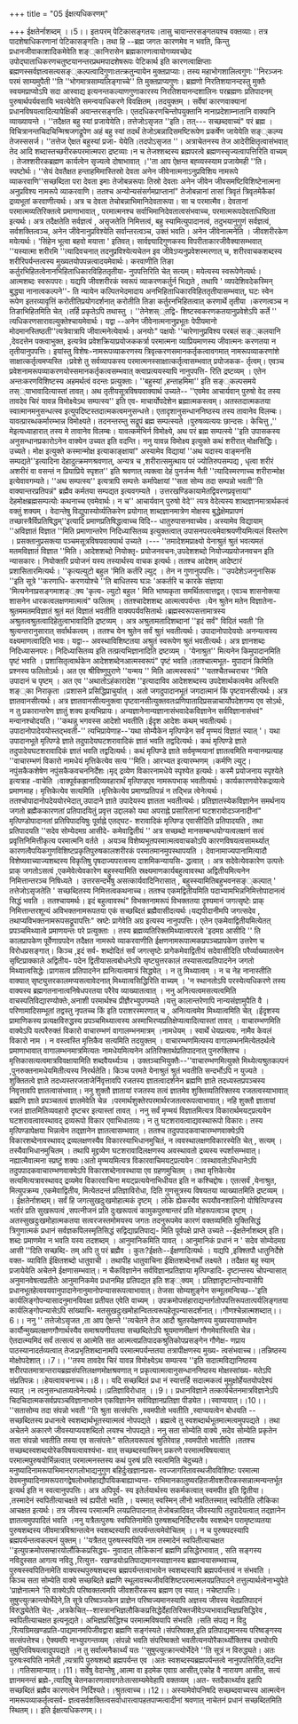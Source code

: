 +++
title = "05 ईक्षत्यधिकरणम्"

+++
ईक्षतेर्नाशब्दम् ।।5।। इतःपरम् पेटिकासङ्गतयः।तासु चावान्तरसङ्गतयश्च वक्तव्याः। तत्र पादशेषाधिकरणानां पेटिकासङ्गतिः। तथा हि --ब्रह्म जगतः कारणमेव न भवति, किन्तु प्रधानजीवाकाशादिकमेवेति शङ््कानिरासेन ब्रह्मकारणत्वायोगव्यवच्छेद उपोद्घाताधिकरणचतुष्टयानन्तरप्रथमपादशेषरूपः पेटिकार्थ इति कारणत्वाक्षिप्ताः ब्रह्मणस्सर्वज्ञत्वसत्यसङ््कल्पत्वादिगुणाःतत्क्रतुन्यायेन मुक्तप्राप्याः। तस्य महाभोगशालित्वगुणः ''निरञ्जनः परमं साम्यमुपैती ''ति ''भोगमात्रसाम्यलिङ्गाच्चे'' ति मुक्तप्राप्यगुणः। ब्रह्मणो निरतिशयानन्दस्तु मुक्तैः स्वयमप्राप्योऽपि सदा आस्वाद्य इत्यनन्तकल्याणगुणाकारस्य निरतिशयानन्दशालिनः परब्रह्मणः प्रतिपादनम् पुरुषार्थपर्यवसायि भवत्येवेति समन्वयाधिकरणे विवक्षितम् ।तदयुक्तम् । सर्वेषां कारणवाक्यानां प्रधानविषयत्वादित्यापेक्षिकी अवान्तरसङ्गतिः। एतदधिकरणचिन्तोपयुक्तानि नानाप्रदेशाम्नातानि वाक्यानि व्याख्यायन्ते । ''तदैक्षत बहु स्यां प्रजायेयेति। तत्तेजोऽसृजत ''इति। तत्--- सच्छब्दवाच्यं" परं ब्रह्म । विचित्रानन्तचिदचिन्मिश्रजगद्रूपेण अहं बहु स्यां तदर्थं तेजोऽबन्नादिसमष्टिरूपेण प्रकर्षेण जायेयेति सङ््कल्प्य तेजस्ससर्ज। ''तत्तेज ऐक्षत बहुस्यां प्रजा- येयेति।तदपोऽसृजत ''। अत्राचेतनस्य तेज आदेरीक्षितृत्वासंभवात् तेद आदि शब्दास्तच्छरीरकपरमात्मपरा द्रष्टव्याः।न च तेजश्शब्दस्य ब्रह्मपरत्वे ब्रह्मणस्सृज्यत्वापत्तिरिति वाच्यम् । तेजश्शरीरकब्रह्मण कार्यत्वेन सृज्यत्वे दोषाभावात् ।''ता आप ऐक्षन्त बह्व्यस्स्याम प्रजायेमही ''ति। स्पष्टोर्थः। ''सेयं देवतैक्षत हन्ताहमिमास्तिस्रो देवता अनेन जीवेनात्मनाऽनुप्रविशिय नामरूपे व्याकरवाणि''सच्छब्दिता परा देवता इमाः तेजोबन्नरूपाः तिस्रो देवताः अनेन जीवेन जीवसमष्टिविशिष्टेनात्मना अनुप्रविश्य नामरूपे व्याकरवाणि। ततश्च अन्योन्यसंसर्गमप्राप्तानां" तेजोबन्नानां तासां त्रिवृतं त्रिवृतमेकैकां द्रव्यभूतां करवाणीत्यर्थः। अत्र च देवता तेचोबन्नाभिमानिदेवतारूपा। सा च परमात्मैव। देवतानां परमात्मव्यतिरिक्तत्वे प्रमाणाभावात् , परमात्मनश्च सर्वाभिमानिदेवतात्वसंभवाच्च, परमात्मरूपदेवताधिष्ठिता इत्यर्थः। अत्र तदैक्षतेति सर्वज्ञत्वं , असृजतेति निमित्तत्वं, बहु स्यामित्युपादानत्वं, तदुभयानुगुणं सर्वज्ञत्वं, सर्वशक्तित्वञ्च, अनेन जीवेनानुप्रविश्येति सर्वान्तरत्वञ्च, उक्तं भवति। अनेन जीवेनात्मनेति । जीवशरीरकेण मयेत्यर्थः। 'सिंहेन भूत्वा बहवो मयात्ता ' इतिवत्। सार्वज्ञ्यादिगुणकस्य विपरीताकारजीवैक्यासम्भवात् ''यस्यात्मा शरीरमि ''त्यादिवचनात् तदनुप्रविश्येत्यचेतन इव जीवेऽप्यनुप्रवेशस्मरणात् च, शरीरवाचकशब्दस्य शरीरिपर्यन्तत्वस्य मुख्यतयोपपन्नत्वादयमेवार्थः। करवाणीति तिङा कर्तुरभिहितत्वेनानभिहिताधिकारविहिततृतीया- नुपपत्तिरिति चेत् सत्यम्। मयेत्यस्य स्वरूपेणेत्यर्थः। आत्मशब्दः स्वरूपपरः। यद्यपि जीवशरीरकं स्वरूपं व्याकरणकर्तुर्न भिद्यते , तथापि ' व्यपदेशिवदेकस्मिन् बुद्ध्या नानात्वकल्पने''- ति न्यायेन कल्पितभेदमादाय अनभिहिताधिकारविहिततृतीयासम्भवात्, घटः स्वेन रूपेण इतरव्यावृत्तिं करोतीतिप्रयोगदर्शनात् करोतीति तिङा कर्तुरनभिहितत्वात् करणार्थे तृतीया ।करणत्वञ्च न तिङाभिहितमिति चेत् ।तर्हि प्रकृतेऽपि तथास्तु । ''तेनेशस््तद्वि- शिष्टस्वकरणकतयानुप्रवेशेऽपि कर्ते '' त्यधिकरणसारावल्युक्तेश्चायमेवार्थः। यद्वा --अनेन जीवेनात्मनानुप्रभूतः पेपीयमानो मोदमानस्तिष्ठती''त्यत्रेवात्रापि जीवात्मनेत्येवार्थः। अनयोः" पक्षयोः ''चारेणानुप्रविश्य परबलं सङ््कलयानि ,देवदत्तेन पक्त्वाभुक्त, इत्यत्रेव प्रवेशक्रियाप्रयोजककर्त्रा परमात्मना व्याप्रियमाणस्य जीवात्मनः करणतया न तृतीयानुपपत्तिः। इयांस्तु विशेषः-नामरूपव्याकरणस्य त्रिवृत्करणसमानकर्तृकत्वावगमात् नामरूपव्याकरणांशे साक्षात्कर्तृत्वमप्यस्ति ।प्रवेशे तु सर्वव्यापकस्य परमात्मनस्साक्षात्कर्तृत्वासम्भवात् प्रयोजकक- र्तृत्वम्। एवञ्च प्रवेशनामरूपव्याकरणयोस्समानकर्तृकत्वसम्भवात् क्त्वाप्रत्ययस्यापि नानुपपत्ति- रिति द्रष्टव्यम् । एतेन अन्तःकरणविशिष्टस्य अहमर्थत्वं वदन्तः प्रत्युक्ताः। ''बहुस्यां ,हन्ताहमिमा'' इति सङ््कल्पसमये तस््याभावादित्यास्तां तावत्। अथ तृतीयसूत्रविषयवाक्यार्थ उच्यते-- ''एवमेव आचार्यवान् पुरुषो वेद तस्य तावदेव चिरं यावन्न विमोक्ष्येऽथ सम्पत्स्य'' इति एव- माचार्योपदेशेन ब्रह्मात्मकस्त्वम्। अतस्तदात्मकतया स्वात्मानमनुसन्धत्स्व इत्युपदिष्टस्तदात्मकत्वमनुसन्धत्ते। एतादृशानुसन्धाननिष्ठस्य तस्य तावानेव विलम्बः। यावत्प्रारब्धकर्मारम्भान्न विमोक्ष्यते। तदनन्तरम्तु सद्रूपं ब्रह्म सम्पत्स्यते ।पुरुषव्यत्ययः छान्दसः। केचित्तु ,'' मेइत्यध्याहारात् तस्य मे तावानेव विलम्बः। यावत्कर्मभिर्न विमोक्ष्ये, अथ परं ब्रह्म सम्पत्स्ये ''इति उपासकस्य अनुसन्धानप्रकारोऽनेन वाक्येन उच्यत इति वदन्ति। ननु यावन्न विमोक्ष्य इत्युक्ते कथं शरीरात् मोक्षसिद्धिः।उच्यते। मोक्ष इत्युक्ते कस्मान्मोक्ष इत्याकाङ्क्षायां" अस्यामेव विद्यायां ''अथ यदास्य वाङ्मनसि सम्पद्यते''इत्यादिना देहादुत्क्रमणश्रवणात्, अन्यत्र च ,शरीरात्समुत्थाय परं ज्योतिरुपसम्पद्य , धृत्वा शरीरं अशरीरं वा वसन्तं न प्रियाप्रिये स्पृशत'' इति श्रवणात् त्यक्त्वा देहं पुनर्जन्म नैती ''त्यादिस्मरणाच्च शरीरान्मोक्ष इत्येवावगम्यते। ''अथ सम्पत्स्य'' इत्यत्रापि सम्पत्तेः कर्मापेक्षायां ''सता सोम्य तदा सम्पन्नो भवती''ति वाक्यान्तरप्रतिपन्नं" ब्रह्मैव कर्मतया सम्पद्यत इत्यवगम्यते । उत्तरखण्डिकायामेतद्विवरणप्रवृत्तायां" देहमोक्षब्रह्मसम्पत्योः कथनाच्च एवमेवार्थः। न च'' आचार्यवान् पुरुषो वेदे'' त्यत्र वेदेत्यस्य शाब्दज्ञानमात्रार्थकत्वं वक्तुं शक्यम् । वेदान्तेषु विद्युपास्योर्व्यतिकरेण प्रयोगात् शाब्दज्ञानमात्रेण मोक्षस्य बुद्धेक्षेमप्रापणं तच्छास्त्रैर्विप्रतिषिद्धम्''इत्यादि प्रमाणप्रतिषिद्धत्वाच्च विदि-- धातुरुपासनवाच्येव। अस्यामेव विद्यायाम् ''अविज्ञातं विज्ञात ''मिति प्रमाणान्तरेण निदिध्यासितव्य इत्युक्तत्वात् उपासनपरत्वमेवाश्रयणीयमित्यलं विस्तरेण । प्रसक्तानुप्रसक्त्या पञ्चमसूत्रविषयवाक्यार्थ उच्यते ।--- ''तमादेशमप्राक्ष्यो येनाश्रुतं श्रुतं भवत्यमतं मतमविज्ञातं विज्ञात ''मिति। आदेशशब्दो नियोक्तृ- प्रयोजनवचनः,उपदेशशब्दो नियोज्यप्रयोजनवचन इति न्यासकारः। नियोक्तरि प्रयोजनं यस्य तस्यार्थस्य वाचक इत्यर्थः। ततश्च आदेशम् आदेष्टारं प्रशासितारमित्यर्थः। ''कृत्यल्युटो बहुल 'मिति कर्तरि ल्युट् । तेन न गुणानुपपत्तिः। ''उपदेशेऽजनुनासिक ''इति सूत्रे ''करणाधि- करणयोश्चे ''ति बाधितस्य घञः 'अकर्तरि च कारके संज्ञाया 'मित्यनेनाप्रसङ्गमाशङ््क्य 'कृत्य- ल्युटो बहुल ' मिति भाष्यकृता समर्थितत्वात्तद्वत्। एवञ्च शासनोक्त्या शासनेन धारकत्वलक्षणमात्मत्वं" फलितम् । ततश्चादेशशब्द आत्मत्वपर्यन्तः ।येन श्रुतेन मतेन विज्ञातेना- श्रुतममतमविज्ञातं श्रुतं मतं विज्ञातं भवतीति वाक्यपर्यवसितार्थः।ब्रह्मस्वरूपसत्तामात्रस्य अश्रुतत्वश्रुतत्वादिहेतुत्वाभावादिति द्रष्टव्यम् । अत्र अश्रुतामतादिशब्दानां ''इदं सर्वं" विदितं भवती 'ति श्रुत्यन्तरानुसारात् सर्वार्थकत्वम् । ततश्च येन श्रुतेन सर्वं श्रुतं भवतीत्यर्थः। उपादानोपादेययोः अनन्यत्वस्य वक्ष्यमाणत्वादिति भावः। यद्वा-- अवस्थाविशिष्टतया अश्रुतं स्वरूपेण श्रुतं भवतीत्यर्थः। अत्र ज्ञानशब्दः निदिध्यासनपरः। निदिध्यासितव्य इति तत्प्रत्यभिज्ञानादिति द्रष्टव्यम् । 'येनाश्रुत'' मित्यनेन किमुपादानमिति पृष्टं भवति । प्रशासितृत्वार्थकेन आदेशशब्देनआत्मस्वरूपं" पृष्टं भवति।ततश्चात्मभूत- मुपादानं किमिति प्रश्नस्य फलितोऽर्थः। अत एव श्रीविष्णुपुराणे ''यन्मय '' मिति आत्मस्वरूपं" ''यतश्चैतच्चराचर ''मिति उपादानं च पृष्टम् । अत एव ''अथातोऽहंकारादेश ''इत्यादाविव आदेशशब्दस्य उपदेशार्थकत्वमेव अस्त्विति शङ््का निराकृता ।प्रशासने प्रसिद्धिप्राचुर्यात् । अतो जगदुपादानभूतं जगदात्मानं किं पृष्टवानसीत्यर्थः। अत्र ज्ञातवानसीत्यर्थः। अत्र ज्ञातवानसीत्यनुक्त्वा पृष्टवानसीत्युक्तवतःप्रणिपातादिप्रसन्नाचार्योपदेशगम्य एव सोऽर्थः, न तु प्रकारान्तरेण ज्ञातुं शक्य इत्यभिप्रायः। अन्यज्ञानेनान्यज्ञानासंभवादेकविज्ञानेन सर्वविज्ञानासंभवं" मन्वानश्चोदयति। ''कथन्नु भगवस्स आदेशो भवतीति।ईदृश आदेशः कथम् भवतीत्यर्थः।उपादानोपादेययोस्तद्भवती-'' त्यभिप्रायेणाह--'यथा सोम्यैकेन मृत्पिण्डेन सर्वं मृण्मयं विज्ञातं स्यात् '। यथा उपादानभूते मृत्पिण्डे ज्ञाते तदुपादेयघटशरावादिकं ज्ञातं भवति तद्वदित्यर्थः। कथं मृत्पिण्डे ज्ञाते तदुपादेयघटशरावादिकं ज्ञातं भवति तद्वदित्यर्थः। कथं मृत्पिण्डे ज्ञाते सर्वमृण्मयानां ज्ञातत्वमिति मन्वानम्प्रत्याह ''वाचारम्भणं विकारो नामधेयं मृत्तिकेत्येव सत्य ''मिति। आरभ्यत इत्यारम्भणम् ।कर्मणि ल्युट्।नपुंसकैकशेषेण नपुंसकैकवचननिर्देशः।मृद् द्रव्येण विकारनामधेये स्पृश्येत इत्यर्थः। कस्मै प्रयोजनाय स्पृश्येते इत्यत्राह -वाचेति ।वाक्पूर्वकह्रानादिव्यवहारार्थं मृत्पिण़्डएव नामरूपभाक् भवतीत्यर्थः। कार्यकारणयोरेकद्रव्यत्वे प्रमाणमाह। मृत्तिकेत्येव सत्यमिति ।मृत्तिकेत्येव प्रमाणप्रतिपन्नं न तद्भिन्न त्वेनेत्यर्थः। ततश्चोपादानोपदेययोरभेदात्,उपादाने ज्ञाते उपादेयस्य ज्ञातता भवतीत्यर्थः। प्रतिज्ञातस्येकविज्ञानेन समर्थनाय जगतो ब्रह्मैककारणतां प्रतिपादयितुं प्रवृत्त उद्दालको यथा अपराह्ने प्रसारितानां घटशरावोदञ्जनादीनां" मृत्पिण्डोपादानतां प्रतिपिपादयिषुः पूर्वाह्ने एतद्घट- शरावादिकं मृत्पिण्ड एवासीदिति प्रतिपादयति , तथा प्रतिपादयति ''सदेव सोम्येदमग्र आसीदे- कमेवाद्वितीयं '' अत्र सच्छब्दो मानसम्बन्धयोग्यत्वलक्षणं सत्वं प्रवृत्तिनिमित्तीकृत्य परमात्मनि वर्तते । अयञ्च विशेष्यभूतपरमात्मत्ववाचकोऽपि कारणविषयत्वसामर्थ्यात् कारणत्वैपयिकगुणविशिष्टप्रकृतिपुरुषकालशरीरकं परमातमानमुपस्थापयति । देवानामाज्यपानामित्यादौ विशेष्यवाच्याज्यशब्दस्य विकृतिषु पृषदाज्यपरत्वस्य दाशमिकन्यायसि- द्धत्वात् । अत्र सदेवेत्येवकारेण उत्पत्तेः प्राक् जगतोऽसत्वं ,एकमेवेत्येवकारेण बहुस्स्यामिति स्रक्ष्यमाणकार्यबहुत्वावस्था अद्वितीयमित्यनेन निमित्तान्तरञ्च निषिध्यते । उत्तरसन्दर्भेषु असत्कार्यवादिनिरासात् , बहुस्स्यामितिबहुभवनसङ््कल्पात् ' तत्तेजोऽसृजतेति ' सच्छब्दितस्य निमित्तत्वकथनाच्च। ततश्च एकमद्वितीयमिति पदाभ्यामभिन्ननिमित्तोपादानत्वं सिद्धं भवति । ततश्चायमर्थः। इदं बहुत्वावस्थं" विभक्तनामरूपं विभक्ततया दृश्यमानं जगत्सृष्टेः प्राक् निमित्तान्तरशून्यं अविभक्तनामरूपतया एकं सच्छब्दितं ब्रह्मैवासीदत्यर्थः।यद्यपीदानीमपि जगत्सदेव , तथाप्यविभक्तनामरूपसद्रूपापत्तिः" स्रष्टेः प्रागेवेति अग्र इत्यस्य नानुपपत्तिः। एतेन एकमेवाद्वितीयमित्येतत् प्रपञ्चमिथ्यात्वे प्रमाणयन्तः परे प्रत्युक्ताः । तस्य ब्रह्मव्यतिरिक्तमिथ्यात्वपरत्वे 'इदमग्र आसीदि '' ति कालप्रापकेण पूर्वेणाग्रपदेन तदैक्षत नामरूपे व्याकरवाणीति ईक्षणनामरूपात्मकप्रपञ्चप्रापकेण उत्तरेण च विरोधप्रसङ्गात्। किञ्च ,इदं सर्व- शब्दोदितं सर्वं जगत्सृष्टेः प्रागेकमेवाद्वितीयं सदेवासीदिति परैर्व्याख्यातत्वेन सृष्टिप्राक्काले अद्वितीय- पदेन द्वितीयासत्वबोधनेऽपि सृष्ट्युत्तरकालं तस्यासत्वप्रतिपादनेन जगतो मिथ्यात्वसिद्धेः।प्रागसत्व प्रतिपादनेन ह्यनित्यत्वमात्रं सिद्ध्येत् । न तु मिथ्यात्वम् । न च नेह नानास्तीति वाक्यात् सृष्ट्युत्तरकालमप्यसत्वावेदनात् मिथ्यात्वसिद्धिरिति वाच्यम् । 'न स्थानतोऽपि परस्येत्यधिकरणे तस्य वाक्यस्य ब्रह्मगतनानात्वनिषेधपरतया परैरेव व्याख्यातत्वात् । ननु अनित्यत्वमसत्यत्वमिति वाचस्पतिविद्यारण्योक्तेः,अनाशी परमार्थश्च प्रीज्ञैरभ्युपगम्यते ।यत्तु कालान्तरेणापि नान्यसंज्ञामुपैति वै । परिणामादिसम्भूतां तद्वस्तु नृपतच्च किं इति पराशरस्मरणात् च , अनित्यत्वमेव मिथ्यात्वमिति चेत् ।ईदृशस्य प्रामाणिकस्य प्रत्यक्षविरुद्धस्य प्रपञ्चमिथ्यात्वस्य अस्माभिरप्यप्रतिक्षेप्यत्वादित्यास्तां तावत् । वाचारम्भणमिति वाक्येऽपि यत्परैरुक्तं विकारो वाचारम्भणं वागालम्भनमात्रम् ।नामधेयम् । स्वार्थे धेयप्रत्ययः, नामैव केवलं विकारो नाम । न वस्त्वस्ति मृत्तिकैव सत्यमिति तदयुक्तम् । वाचारम्भणमित्यस्य वागालम्भनमित्येतदर्थत्वे प्रमाणाभावात् वागालम्भनमात्रमित्यतः नामधेयमित्यनेन अतिरिक्तार्थप्रतिपादनात् पुनरुक्तिश्च ।मृत्तिकासत्यत्वमात्रविवक्षायामिति शब्दवैयर्थ्यञ्च । उक्तञ्चाभियुक्तैः--''वाचारम्भणमित्युक्ते मिथ्येत्यश्रुतकल्पनं ,पुनरुक्तनामधेयमितीत्यस्य निरर्थतेति। किञ्च परमते येनाश्रुतं श्रुतं भवतीति सन्दर्भोऽपि न युज्यते ।शुक्तितत्वे ज्ञाते तदध्यस्तरजताजेर्निवृत्तावपि रजतस्य ज्ञातत्वादर्शनेन ब्रह्मणि ज्ञाते तदध्यस्तप्रपञ्चस्य निवृत्तावपि ज्ञातत्वासंभवात्। ननु शुक्तौ ज्ञातायां रजतस्य तत्वं ज्ञातमेव शुक्तिव्यतिरिक्तस्य रजतत्वस्याभावात् ब्रह्मणि ज्ञाते प्रपञ्चतत्वं ज्ञातमेवेति चेन्न ।परमार्थशुक्तेरपरमार्थरजतत्वरूपत्वाभावात्। नहि शुक्तौ ज्ञातायां रजतं ज्ञातमितिव्यवहारो दृष्टचर इत्यास्तां तावत् । ननु सर्वं मृण्मयं विज्ञातमित्यत्र विकारार्थमयट्प्रत्ययेन घटशरावत्वावस्थावद् द्रव्यरूपो विकार एवाभिधातव्यः। न तु घटशरावत्वाद्यवस्थारूपो विकारः। तस्य मृत्पिण्डापेक्षया भिन्नत्वेन तद्ज्ञानेन ज्ञातत्वासम्भवात् । ततश्च तदुपपादकवाचारम्भणवाक्येऽपि विकारशब्देनावस्थावद् द्रव्यलक्षणस्यैव विकारस्याभिधानमुचितं, न त्ववस्थालक्षणविकारस्येति चेत् , सत्यम् ।तस्यैवाभिधानमुचितम् । तथापि मृद्द्रव्येण घटशरावादिलक्षणस्य अवस्थावतो द्रव्यस्य स्पर्शासम्भवात्। नह्यात्मैवात्मना स्प्रष्टुं शक्यः।अतो मृण्मयमित्यत्र विकारवाचिमयट्प्रत्ययेन ावस्थावतोऽभिधानेऽपि तदुपपादकवाचारम्भणवाक्येऽपि विकारशब्देनावस्थाया एव ग्रहणमुचितम् । तथा मृत्तिकेत्येव सत्यमित्यत्रावस्थावद् द्रव्यमेव विकारवाचिना मयट्प्रत्ययेनाभिधीयत इति न कश्चिद्दोषः। एतत्सर्वं ,येनाश्रुत, मित्युपक्रम्य ,एकमेवाद्वितीय, मित्येतदन्तं प्रतिज्ञाविरोधा, दिति गुणसूत्रस्य विषयतया व्याख्यातमिति द्रष्टव्यम् । । ईक्षतेर्नाशब्दम्। सर्वं हि जगत्सुखदुःखमोहात्मकं दृष्टम् । लोके ह्येकस्यैव रूपयौवनशालिनो योषित्पिण्डस्य भर्तारं प्रति सुखरूपत्वं ,सपत्नीजनं प्रति दुःखरूपत्वं कामुकपुरुषान्तरं प्रति मोहरूपत्वञ्च दृष्टम् । अतस्सुखदुःखमोहात्मकतया सत्वरजस्तमोमयस्य जगतः तदनुरूपमेव कारणं वक्तव्यमिति युक्तिसिद्धं त्रिगुणात्मकं प्रधानं सर्वज्ञकपिलस्मृतिसिद्धं सद्विद्याप्रतिपाद्य- मिति पूर्वपक्षे प्राप्ते उच्यते --ईक्षतेर्नाशब्दम् इति। शब्दः प्रमाणमेव न भवति यस्य तदशब्दम् । आनुमानिकमिति यावत् । आनुमानिकं प्रधानं न ' सदेव सोम्येदमग्र आसी ''दिति सच्छब्दि- तम् अपि तु परं ब्रह्मैव । कुतः?ईक्षतेः--ईक्षणादित्यर्थः । यद्यपि ,इक्श्तिपौ धातुनिर्देशे वक्त- व्याविति ईक्षितशब्दो धातुवाची । तथापीह धातुवाचिना ईक्षितशब्देनार्थो लक्ष्यते । तदैक्षत बहु स्याम् प्रजायेयेति अचेतने ईक्षणासम्भवात्। न चैकविज्ञानेन सर्वविज्ञानप्रतिज्ञाया मृत्पिण्डादि- दृष्टान्तस्य चोपन्यासात् अनुमानवेषत्वप्रतीतेः आनुमानिकमेव प्रधानमिह प्रतिपद्यत इति शङ््क्यम् । प्रतिज्ञादृष्टान्तोपन्यासेपि प्रधानभूतहेत्ववयवानुपादानेनानुमानोपन्यासरूपत्वाभावात्। तेजसा सोम्यशुङ्गेन सन्मूलमन्विच्छ--'इति कार्यलिङ्गोपन्यासादनुमानविवक्षा प्रतीयत एवेति वाच्यम् । उपक्रमोपसंहाराद्यन्तर्गतोपपत्तिरूपतात्पर्यलिङ्गतया कार्यलिङ्गोपन्यासेऽपि सांख्याभि- मतसुखदुःखमोहान्वितत्वरूपहेतूपन्यासदर्शनात्।।गौणश्चेन्नात्मशब्दात्।।6।। ननु '' तत्तेजोऽसृजत ,ता आप ऐक्षन्ते ''त्यचेतने तेज आदौ श्रुतस्येक्षणस्य मुख्यस्यासम्भवेन कार्यौन्मुख्यलक्षणगौणार्थस्यैव समाश्रयणीयतया सच्छब्दितेऽपि श्रूयमाणमीक्षणं गौणमेवास्त्विति चेन्न। ऐतदात्म्यमिदं सर्वं तत्सत्यं स आत्मेति सत आत्मत्वप्रतिपादकश्रुतिकोपप्रसङ्गेन गौणेक्ष- णप्राय पाठस्यानादर्तव्यत्वात् तेजःप्रभृतिशब्दानामपि परमात्मपर्यन्ततया तत्रापीक्षणस्य मुख्य- त्वसंभवाच्च।।तन्निष्ठस्य मोक्षोपदेशात्।।7।। ''तस्य तावदेव चिरं यावन्न विमोक्ष्येऽथ सम्पत्स्य ''इति सदात्मविद्यानिष्ठस्य शरीरपातमात्रान्तरायब्रह्मसंपत्तिलक्षणमोक्षश्रवणात् न प्रकृत्यात्मत्वानुसन्धाननिष्ठस्य मोक्षस्सांख्य- मतेऽपि संप्रतिपन्नः।।हेयत्वावचनाच्च।।8।। यदि सच्छब्दितं प्रधा नं स्यात्तर्हि सदात्मकत्वं मुमुक्षोर्हेयतयोपदेश्यं स्यात् ।न त्वनुसन्धातव्यत्वेनेत्यर्थः।।प्रतिज्ञाविरोधात् ।।9।। प्रधानविज्ञाने तत्कार्यचेतनमात्रविज्ञानेऽपि चिदचिदात्मकसर्वप्रपञ्चविज्ञानाभावेन एकविज्ञानेन सर्वविज्ञानप्रतिज्ञा पीड्येत।।स्वाप्ययात्।।10।। ''सतासोम्य तदा संपन्नो भवती ''ति श्रुता सत्संपत्तिः ,स्वमपीतो भवतीति ,स्वाप्ययत्वेन बोधयति --सच्छब्दितस्य प्रधानत्वे स्वशब्दार्थभूतस्यात्मत्वं नोपपद्यते । ब्रह्मत्वे तु स्वशब्दार्थभूतमात्मत्वमुपपद्यते । तथा अचेतने अकारणे जीवस्याप्ययशब्दितो लयश्च नोपपद्यते। ननु सता सोम्येति वाक्ये ,सदेव सोम्येति प्रकृतेन सता संपन्नो भवतीति तस्या एव सत्संपत्तेः" सतिलयरूपत्वं श्रुतिरेवाह ,स्वमपीतो भवतीति ।ततश्च सच्छब्दस्वशब्दयोरेकविषयत्वावश्यंभा- वात् सच्छब्दस्यास्मिन् प्रकरणे परमात्मविषयत्वात् परमात्मपुरुषयोर्भिन्नत्वात् परमात्मनस्तस्य कथं पुरुषं प्रति स्वत्वमिति चेदुच्यते। मनुष्यादिनामरूपाभिमानरागलोभाद्यनुगुण बहिर्दुःखज्ञानप्रस- रवज्जागरितावस्थजीवविशिष्टः परमात्मा देवमनुष्यादिनामरूपरागद्वेषलोभमोहाद्यौपयिकबाह्याभ्यन्त- राभिमानकालुष्यरहितजीवशरीरकस्सन्नात्मन्यन्तर्भूत इत्यर्थ इति न स्वत्वानुपपत्तिः। अत्र अपिपूर्व- स्य इतेर्लयार्थस्य सकर्मकत्वात् स्वमपीत इति द्वितीया। ,तस्मादेनं स्वपितीत्याचक्षते स्वं ह्यपीतो भवति ,। यस्मात् स्वस्मिन् लीनो भवतितस्मात् स्वपितीति लौकिका आचक्षत इत्यर्थः। तत्र जीवस्य परमात्मनि लयप्रतिपादनात् तेजोबन्नादिवत् जीवस्यापि तदुपादेयत्वात् तद्ज्ञानेन ज्ञातत्वमुपपादितं भवति ।ननु यत्रैतत्पुरुषः स्वपितिनामेति पुरुषशब्दनिर्दिष्टस्यैव स्वशब्देन परामृष्टव्यतया पुरुषशब्दस्य जीवमात्रविश्रान्तत्वेन स्वशब्दस्यापि तत्पर्यन्तत्वमेवोचितम् ।। न च पुरुषपदस्यापि ब्रह्मपर्यन्तत्वकल्पनं युक्तम्। ''यत्रैतत् पुरुषस्स्वपिति नाम तस्मादेनं स्वपितीत्याचक्षत ''इत्युपक्रमोपसम्हारयोर्लौकिकप्रसिद्ध्य- नुवादात् लौकिकानां ब्रह्मणि प्रसिद्धेरभावात् , सति सङ्गस्य नविदुस्सत आगत्य नविदु ,रित्युत्त- रखण्डयोःप्रतिपाद्यमानस्याज्ञानस्य ब्रह्मान्वयासम्भवाच्च, पुरुषस्स्वपितिनामेति वाक्यस्थपुरुषशब्दस्य ब्रह्मपर्यन्तत्वाभावेन स्वशब्दस्यापि ब्रह्मपर्यन्तत्वं न संभवति । किञ्च सता सोम्येति वाक्ये सच्छब्दिते ब्रह्मणि स्थूलावस्थजीवविशिष्टपरमात्मलयप्रतिपादने तत्तुल्यार्थत्वेनाभ्युपेते 'प्राज्ञेनात्मने 'ति वाक्येऽपि परिष्वक्तत्वमपि जीवशरीरकस्य ब्रह्मण एव स्यात्। नचेष्टापत्तिः। सुषुप्त्युत्क्रान्त्योर्भेदेने,ति सूत्रे परिष्वञ्जकेन प्राज्ञेन परिष्वज्यमानस्यापि अज्ञस्य जीवस्य भेदप्रतिपादनं विरुद्ध्येतेति चेत्- ,अत्रकेचित्--शास्त्रानभिज्ञलौकिकप्रसिद्धेर्देहातिरिक्तजीवेऽप्यभावादभिज्ञप्रसिद्धिरेव , स्वपितीत्याचक्षत इत्यनूद्यते। अभिज्ञप्रसिद्धिश्च परमात्मविषयापि संभवति ।सति संपद्य न विदु ,रित्यग्रिमखण्डप्रति-पाद्यमानमपिजीवद्वारा ब्रह्मणि सङ्गंस्यते।संपरिष्वक्त,इति प्रतिपाद्यमानस्य परिष्वङ्गस्य सत्संपत्तेश्च। ऐक्यमपि नाभ्युपगन्तव्यम् ।संपन्नो भवति संपरिष्वक्तो भवतीत्यनयोरैकार्थ्योक्तिश्च उभयोरपि सुषुप्तिविषयत्वादुपपद्यते ।न तु सर्वात्मनैकार्थ्यं यतः ''सुषुप्त्युत्क्रान्त्योर्भेदेने ''ति सूत्रं न विरुद्ध्यते। अतः पुरुषःस्वपिति नामेती ,त्यत्रापि पुरुषशब्दो ब्रह्मपर्यन्त एव ।अतः स्वशब्दस्यब्रह्मपर्यन्तत्वे नानुपपत्तिरिति,वदन्ति ।।गतिसामान्यात्।।11। सर्वेषु वेदान्तेषु ,आत्मा वा इदमेक एवाग्र आसीत्,एकोह वै नारायण आसीत्, सत्यं ज्ञानमनन्तं ब्रह्मे-,त्यादिषु चेतनकारणत्वावगतेःतत्साम्यमेवेहापि वक्तव्यम् ।अत- स्तदैकार्थ्याय इहापि सच्छब्दितं ब्रह्मैव कारणत्वेन निर्दिश्यते।।श्रुतत्वाच्च।।12।। अस्यामेवोपनिषदि सच्छब्दवाच्यस्य आत्मत्वेन नामरूपव्याकर्तृत्वसर्व- ज्ञत्वसर्वशक्तित्वसर्वाधारत्वापहतपाप्मत्वादीनां श्रवणात् नाचेतनं प्रधानं सच्छब्दितमिति स्थितम्।। इति ईक्षत्यधिकरणम्।।